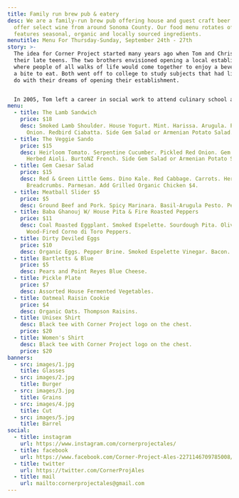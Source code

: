 ```yaml
---
title: Family run brew pub & eatery
desc: We are a family-run brew pub offering house and guest craft beer. We also
  offer select wine from around Sonoma County. Our food menu rotates often, and
  features seasonal, organic and locally sourced ingredients.
menutitle: Menu For Thursday-Sunday, September 24th - 27th
story: >-
  The idea for Corner Project started many years ago when Tom and Chris were in
  their late teens. The two brothers envisioned opening a local establishment
  where people of all walks of life would come together to enjoy a beverage and
  a bite to eat. Both went off to college to study subjects that had little to
  do with their dreams of opening their establishment.


  In 2005, Tom left a career in social work to attend culinary school and a few years later, Chris began brewing beer on his stove-top. In early 2017 the two of them revisited their dream in a more serious mindset and brought the concept of Corner Project to fruition.
menu:
  - title: The Lamb Sandwich
    price: $18
    desc: Smoked Lamb Shoulder. House Yogurt. Mint. Harissa. Arugula. Pickled Red
      Onion. Redbird Ciabatta. Side Gem Salad or Armenian Potato Salad.
  - title: The Veggie Sando
    price: $15
    desc: Heirloom Tomato. Serpentine Cucumber. Pickled Red Onion. Gem Lettuce.
      Herbed Aioli. BurtoNZ French. Side Gem Salad or Armenian Potato Salad.
  - title: Gem Caesar Salad
    price: $15
    desc: Red & Green Little Gems. Dino Kale. Red Cabbage. Carrots. Herbed
      Breadcrumbs. Parmesan. Add Grilled Organic Chicken $4.
  - title: Meatball Slider $5
    price: $5
    desc: Ground Beef and Pork. Spicy Marinara. Basil-Arugula Pesto. Pecorino.
  - title: Baba Ghanouj W/ House Pita & Fire Roasted Peppers
    price: $11
    desc: Coal Roasted Eggplant. Smoked Espelette. Sourdough Pita. Olives.
      Wood-Fired Corno di Toro Peppers.
  - title: Dirty Deviled Eggs
    price: $10
    desc: Organic Eggs. Pepper Brine. Smoked Espelette Vinegar. Bacon.
  - title: Bartletts & Blue
    price: $5
    desc: Pears and Point Reyes Blue Cheese.
  - title: Pickle Plate
    price: $7
    desc: Assorted House Fermented Vegetables.
  - title: Oatmeal Raisin Cookie
    price: $4
    desc: Organic Oats. Thompson Raisins.
  - title: Unisex Shirt
    desc: Black tee with Corner Project logo on the chest.
    price: $20
  - title: Women's Shirt
    desc: Black tee with Corner Project logo on the chest.
    price: $20
banners:
  - src: images/1.jpg
    title: Glasses
  - src: images/2.jpg
    title: Burger
  - src: images/3.jpg
    title: Grains
  - src: images/4.jpg
    title: Cut
  - src: images/5.jpg
    title: Barrel
social:
  - title: instagram
    url: https://www.instagram.com/cornerprojectales/
  - title: facebook
    url: https://www.facebook.com/Corner-Project-Ales-2271146709785008/
  - title: twitter
    url: https://twitter.com/CornerProjAles
  - title: mail
    url: mailto:cornerprojectales@gmail.com
---
```

